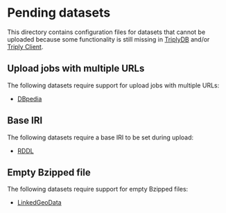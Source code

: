 # Pending datasets

This directory contains configuration files for datasets that cannot
be uploaded because some functionality is still missing in
[TriplyDB](https://triplydb.com) and/or [Triply
Client](https://triply.cc/docs/triply-client-js).

## Upload jobs with multiple URLs

The following datasets require support for upload jobs with multiple
URLs:

  - [DBpedia](dbpedia.json)

## Base IRI

The following datasets require a base IRI to be set during upload:

  - [RDDL](rddl.json)

## Empty Bzipped file

The following datasets require support for empty Bzipped files:

  - [LinkedGeoData](LinkedGeoData.json)

